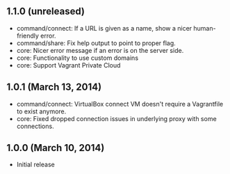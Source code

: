 ## 1.1.0 (unreleased)

  - command/connect: If a URL is given as a name, show a nicer human-friendly
      error.
  - command/share: Fix help output to point to proper flag.
  - core: Nicer error message if an error is on the server side.
  - core: Functionality to use custom domains
  - core: Support Vagrant Private Cloud

## 1.0.1 (March 13, 2014)

  - command/connect: VirtualBox connect VM doesn't require a Vagrantfile
    to exist anymore.
  - core: Fixed dropped connection issues in underlying proxy with some
    connections.

## 1.0.0 (March 10, 2014)

  - Initial release
